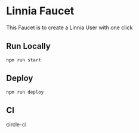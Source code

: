 # Linnia Faucet

This Faucet is to create a Linnia User with one click

## Run Locally

```
npm run start
```


## Deploy

```
npm run deploy
```

## CI

circle-ci

